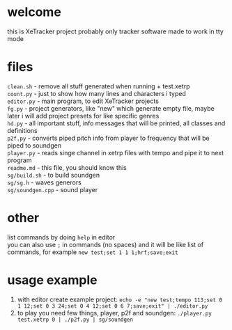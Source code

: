 # welcome
this is XeTracker project
probably only tracker software made to work in tty mode

# files
`clean.sh` - remove all stuff generated when running + test.xetrp<br>
`count.py` - just to show how many lines and characters i typed<br>
`editor.py` - main program, to edit XeTracker projects<br>
`fg.py` - project generators, like "new" which generate empty file, maybe later i will add project presets for like specific genres<br>
`hd.py` - all important stuff, info messages that will be printed, all classes and definitions<br>
`p2f.py` - converts piped pitch info from player to frequency that will be piped to soundgen<br>
`player.py` - reads singe channel in xetrp files with tempo and pipe it to next program<br>
`readme.md` - this file, you should know this<br>
`sg/build.sh` - to build soundgen<br>
`sg/sg.h` - waves generors<br>
`sg/soundgen.cpp` - sound player<br>

# other
list commands by doing `help` in editor<br>
you can also use `;` in commands (no spaces) and it will be like list of commands, for example `new test;set 1 1 1;hrf;save;exit`<br>

# usage example
1. with editor create example project: `echo -e "new test;tempo 113;set 0 1 12;set 0 3 24;set 0 4 12;set 0 6 7;save;exit" | ./editor.py`
2. to play you need few things, player, p2f and soundgen: `./player.py test.xetrp 0 | ./p2f.py | sg/soundgen`
